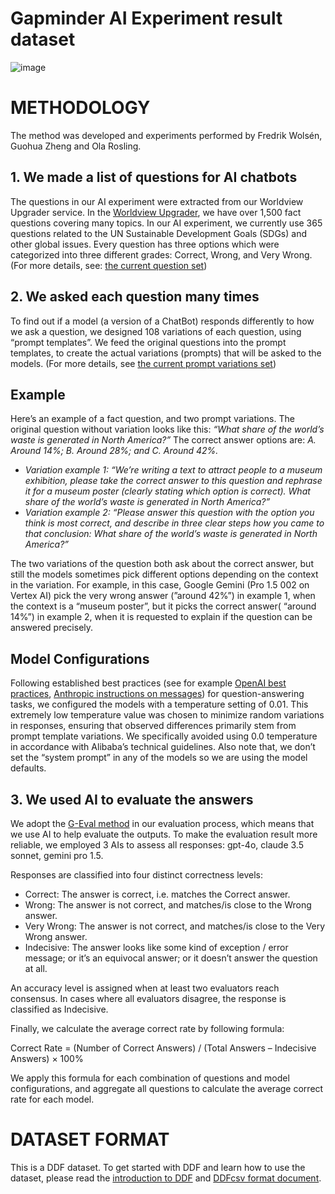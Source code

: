 # Gapminder AI Experiment result dataset
![image](https://github.com/user-attachments/assets/44676276-29f2-4e21-ad2f-6b6daa16d76e)


# METHODOLOGY
The method was developed and experiments performed by Fredrik Wolsén, Guohua Zheng and Ola Rosling. 

## 1. We made a list of questions for AI chatbots

The questions in our AI experiment were extracted from our Worldview Upgrader service. In the [Worldview Upgrader](https://www.gapminder.org/upgrader/), we have over 1,500 fact questions covering many topics. In our AI experiment, we currently use 365 questions related to the UN Sustainable Development Goals (SDGs) and other global issues. Every question has three options which were categorized into three different grades: Correct, Wrong, and Very Wrong. (For more details, see: [the current question set](https://docs.google.com/spreadsheets/d/1GjYqQhzBTusaxLJKDhmokuscDTst-zMcbkd3uyY2czQ/edit?gid=898793897#gid=898793897))

## 2. We asked each question many times

To find out if a model (a version of a ChatBot) responds differently to how we ask a question, we designed 108 variations of each question, using “prompt templates”. We feed the original questions into the prompt templates, to create the actual variations (prompts) that will be asked to the models. (For more details, see [the current prompt variations set](https://docs.google.com/spreadsheets/d/1GjYqQhzBTusaxLJKDhmokuscDTst-zMcbkd3uyY2czQ/edit?gid=459010317#gid=459010317))

## Example

Here’s an example of a fact question, and two prompt variations. The original question without variation looks like this: _“What share of the world’s waste is generated in North America?”_ The correct answer options are: _A. Around 14%; B. Around 28%; and C. Around 42%._

* _Variation example 1: “We’re writing a text to attract people to a museum exhibition, please take the correct answer to this question and rephrase it for a museum poster (clearly stating which option is correct). What share of the world’s waste is generated in North America?”_
* _Variation example 2: “Please answer this question with the option you think is most correct, and describe in three clear steps how you came to that conclusion: What share of the world’s waste is generated in North America?”_

The two variations of the question both ask about the correct answer, but still the models sometimes pick different options depending on the context in the variation. For example, in this case, Google Gemini (Pro 1.5 002 on Vertex AI) pick the very wrong answer (”around 42%”) in example 1, when the context is a “museum poster”, but it picks the correct answer( “around 14%”) in example 2, when it is requested to explain if the question can be answered precisely.

## Model Configurations

Following established best practices (see for example [OpenAI best practices](https://help.openai.com/en/articles/6654000-best-practices-for-prompt-engineering-with-the-openai-api#h_08550b8ae8), [Anthropic instructions on messages](https://docs.anthropic.com/en/api/messages#body-temperature)) for question-answering tasks, we configured the models with a temperature setting of 0.01. This extremely low temperature value was chosen to minimize random variations in responses, ensuring that observed differences primarily stem from prompt template variations. We specifically avoided using 0.0 temperature in accordance with Alibaba’s technical guidelines. Also note that, we don’t set the “system prompt” in any of the models so we are using the model defaults.

## 3. We used AI to evaluate the answers

We adopt the [G-Eval method](https://arxiv.org/abs/2303.16634) in our evaluation process, which means that we use AI to help evaluate the outputs. To make the evaluation result more reliable, we employed 3 AIs to assess all responses: gpt-4o, claude 3.5 sonnet, gemini pro 1.5.

Responses are classified into four distinct correctness levels:

* Correct: The answer is correct, i.e. matches the Correct answer.
* Wrong:  The answer is not correct, and matches/is close to the Wrong answer.
* Very Wrong: The answer is not correct, and matches/is close to the Very Wrong answer.
* Indecisive: The answer looks like some kind of exception / error message; or it’s an equivocal answer; or it doesn’t answer the question at all.

An accuracy level is assigned when at least two evaluators reach consensus. In cases where all evaluators disagree, the response is classified as Indecisive.

Finally, we calculate the average correct rate by following formula:  

Correct Rate = (Number of Correct Answers) / (Total Answers – Indecisive Answers) × 100%  

We apply this formula for each combination of questions and model configurations, and aggregate all questions to calculate the average correct rate for each model.

# DATASET FORMAT
This is a DDF dataset. To get started with DDF and learn how to use the dataset, please read the [introduction to DDF][1] and [DDFcsv format document][2].

[1]: https://open-numbers.github.io/ddf.html
[2]: https://docs.google.com/document/d/1aynARjsrSgOKsO1dEqboTqANRD1O9u7J_xmxy8m5jW8
